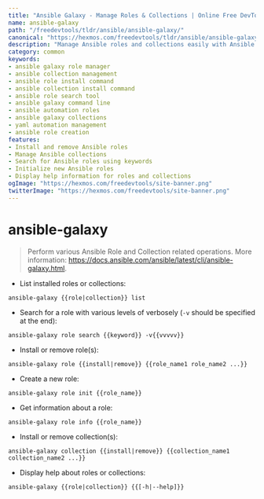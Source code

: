 ```yaml
---
title: "Ansible Galaxy - Manage Roles & Collections | Online Free DevTools by Hexmos"
name: ansible-galaxy
path: "/freedevtools/tldr/ansible/ansible-galaxy/"
canonical: "https://hexmos.com/freedevtools/tldr/ansible/ansible-galaxy/"
description: "Manage Ansible roles and collections easily with Ansible Galaxy. Install, remove, search, and initialize roles & collections with this command line tool. Free online tool, no registration required."
category: common
keywords:
- ansible galaxy role manager
- ansible collection management
- ansible role install command
- ansible collection install command
- ansible role search tool
- ansible galaxy command line
- ansible automation roles
- ansible galaxy collections
- yaml automation management
- ansible role creation
features:
- Install and remove Ansible roles
- Manage Ansible collections
- Search for Ansible roles using keywords
- Initialize new Ansible roles
- Display help information for roles and collections
ogImage: "https://hexmos.com/freedevtools/site-banner.png"
twitterImage: "https://hexmos.com/freedevtools/site-banner.png"
---
```


# ansible-galaxy

> Perform various Ansible Role and Collection related operations.
> More information: <https://docs.ansible.com/ansible/latest/cli/ansible-galaxy.html>.

- List installed roles or collections:

`ansible-galaxy {{role|collection}} list`

- Search for a role with various levels of verbosely (`-v` should be specified at the end):

`ansible-galaxy role search {{keyword}} -v{{vvvvv}}`

- Install or remove role(s):

`ansible-galaxy role {{install|remove}} {{role_name1 role_name2 ...}}`

- Create a new role:

`ansible-galaxy role init {{role_name}}`

- Get information about a role:

`ansible-galaxy role info {{role_name}}`

- Install or remove collection(s):

`ansible-galaxy collection {{install|remove}} {{collection_name1 collection_name2 ...}}`

- Display help about roles or collections:

`ansible-galaxy {{role|collection}} {{[-h|--help]}}`
